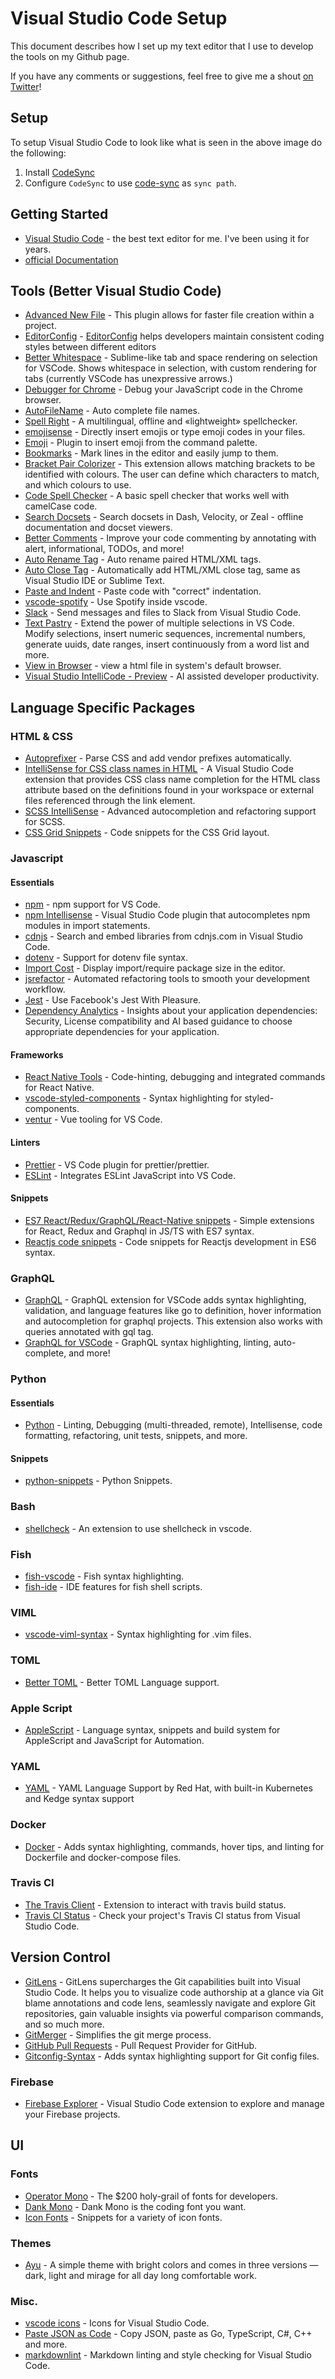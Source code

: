 # Visual Studio Code Setup

This document describes how I set up my text editor that I use to develop the tools on my Github page.

If you have any comments or suggestions, feel free to give me a shout [on Twitter](https://twitter.com/nicholasadamou)!

## Setup

To setup Visual Studio Code to look like what is seen in the above image do the following:

1. Install [CodeSync](https://marketplace.visualstudio.com/items?itemName=golf1052.code-sync)
2. Configure `CodeSync` to use [code-sync](code-sync/) as `sync path`.

## Getting Started

- [Visual Studio Code](https://code.visualstudio.com/) - the best text editor for me. I've been using it for years.
- [official Documentation](https://code.visualstudio.com/docs)

## Tools (Better Visual Studio Code)

- [Advanced New File](https://github.com/skuroda/Sublime-AdvancedNewFile) - This plugin allows for faster file creation within a project.
- [EditorConfig](https://marketplace.visualstudio.com/items?itemName=EditorConfig.EditorConfig) - [EditorConfig](http://editorconfig.org/) helps developers maintain consistent coding styles between different editors
- [Better Whitespace](https://marketplace.visualstudio.com/items?itemName=chmln.better-whitespace) - Sublime-like tab and space rendering on selection for VSCode. Shows whitespace in selection, with custom rendering for tabs (currently VSCode has unexpressive arrows.)
- [Debugger for Chrome](https://marketplace.visualstudio.com/items?itemName=msjsdiag.debugger-for-chrome) - Debug your JavaScript code in the Chrome browser.
- [AutoFileName](https://marketplace.visualstudio.com/items?itemName=JerryHong.autofilename) - Auto complete file names.
- [Spell Right](https://marketplace.visualstudio.com/items?itemName=ban.spellright) - A multilingual, offline and «lightweight» spellchecker.
- [emojisense](https://marketplace.visualstudio.com/items?itemName=bierner.emojisense) - Directly insert emojis or type emoji codes in your files.
- [Emoji](https://marketplace.visualstudio.com/items?itemName=Perkovec.emoji) - Plugin to insert emoji from the command palette.
- [Bookmarks](https://marketplace.visualstudio.com/items?itemName=alefragnani.Bookmarks) - Mark lines in the editor and easily jump to them.
- [Bracket Pair Colorizer](https://marketplace.visualstudio.com/items?itemName=CoenraadS.bracket-pair-colorizer) - This extension allows matching brackets to be identified with colours. The user can define which characters to match, and which colours to use.
- [Code Spell Checker](https://marketplace.visualstudio.com/items?itemName=streetsidesoftware.code-spell-checker) - A basic spell checker that works well with camelCase code.
- [Search Docsets](https://marketplace.visualstudio.com/items?itemName=silverlakesoftware.searchdocsets-vscode) - Search docsets in Dash, Velocity, or Zeal - offline documentation and docset viewers.
- [Better Comments](https://marketplace.visualstudio.com/items?itemName=aaron-bond.better-comments) - Improve your code commenting by annotating with alert, informational, TODOs, and more!
- [Auto Rename Tag](https://marketplace.visualstudio.com/items?itemName=formulahendry.auto-rename-tag) - Auto rename paired HTML/XML tags.
- [Auto Close Tag](https://marketplace.visualstudio.com/items?itemName=formulahendry.auto-close-tag) - Automatically add HTML/XML close tag, same as Visual Studio IDE or Sublime Text.
- [Paste and Indent](https://marketplace.visualstudio.com/items?itemName=Rubymaniac.vscode-paste-and-indent) - Paste code with "correct" indentation.
- [vscode-spotify](https://marketplace.visualstudio.com/items?itemName=shyykoserhiy.vscode-spotify) - Use Spotify inside vscode.
- [Slack](https://marketplace.visualstudio.com/items?itemName=sozercan.slack) - Send messages and files to Slack from Visual Studio Code.
- [Text Pastry](https://marketplace.visualstudio.com/items?itemName=jkjustjoshing.vscode-text-pastry) - Extend the power of multiple selections in VS Code. Modify selections, insert numeric sequences, incremental numbers, generate uuids, date ranges, insert continuously from a word list and more.
- [View in Browser](https://marketplace.visualstudio.com/items?itemName=qinjia.view-in-browser) - view a html file in system's default browser.
- [Visual Studio IntelliCode - Preview](https://marketplace.visualstudio.com/items?itemName=VisualStudioExptTeam.vscodeintellicode) - AI assisted developer productivity.

## Language Specific Packages

### HTML & CSS

- [Autoprefixer](https://marketplace.visualstudio.com/items?itemName=mrmlnc.vscode-autoprefixer) - Parse CSS and add vendor prefixes automatically.
- [IntelliSense for CSS class names in HTML](https://marketplace.visualstudio.com/items?itemName=Zignd.html-css-class-completion) - A Visual Studio Code extension that provides CSS class name completion for the HTML class attribute based on the definitions found in your workspace or external files referenced through the link element.
- [SCSS IntelliSense](https://marketplace.visualstudio.com/items?itemName=mrmlnc.vscode-scss) - Advanced autocompletion and refactoring support for SCSS.
- [CSS Grid Snippets](https://marketplace.visualstudio.com/items?itemName=ohansemmanuel.css-grid-snippets) - Code snippets for the CSS Grid layout.

### Javascript

#### Essentials

- [npm](https://marketplace.visualstudio.com/items?itemName=eg2.vscode-npm-script) - npm support for VS Code.
- [npm Intellisense](https://marketplace.visualstudio.com/items?itemName=christian-kohler.npm-intellisense) - Visual Studio Code plugin that autocompletes npm modules in import statements.
- [cdnjs](https://marketplace.visualstudio.com/items?itemName=JakeWilson.vscode-cdnjs) - Search and embed libraries from cdnjs.com in Visual Studio Code.
- [dotenv](https://marketplace.visualstudio.com/items?itemName=mikestead.dotenv) - Support for dotenv file syntax.
- [Import Cost](https://marketplace.visualstudio.com/items?itemName=wix.vscode-import-cost) - Display import/require package size in the editor.
- [jsrefactor](https://marketplace.visualstudio.com/items?itemName=cmstead.jsrefactor) - Automated refactoring tools to smooth your development workflow.
- [Jest](https://marketplace.visualstudio.com/items?itemName=Orta.vscode-jest) - Use Facebook's Jest With Pleasure.
- [Dependency Analytics](https://marketplace.visualstudio.com/items?itemName=redhat.fabric8-analytics) - Insights about your application dependencies: Security, License compatibility and AI based guidance to choose appropriate dependencies for your application.

#### Frameworks

- [React Native Tools](https://marketplace.visualstudio.com/items?itemName=vsmobile.vscode-react-native) - Code-hinting, debugging and integrated commands for React Native.
- [vscode-styled-components](https://marketplace.visualstudio.com/items?itemName=jpoissonnier.vscode-styled-components) - Syntax highlighting for styled-components.
- [ventur](https://marketplace.visualstudio.com/items?itemName=octref.vetur) - Vue tooling for VS Code.

#### Linters

- [Prettier](https://marketplace.visualstudio.com/items?itemName=esbenp.prettier-vscode) - VS Code plugin for prettier/prettier.
- [ESLint](https://marketplace.visualstudio.com/items?itemName=dbaeumer.vscode-eslint) - Integrates ESLint JavaScript into VS Code.

#### Snippets

- [ES7 React/Redux/GraphQL/React-Native snippets](https://marketplace.visualstudio.com/items?itemName=dsznajder.es7-react-js-snippets) - Simple extensions for React, Redux and Graphql in JS/TS with ES7 syntax.
- [Reactjs code snippets](https://marketplace.visualstudio.com/items?itemName=xabikos.ReactSnippets) - Code snippets for Reactjs development in ES6 syntax.

### GraphQL

- [GraphQL](https://marketplace.visualstudio.com/items?itemName=Prisma.vscode-graphql) - GraphQL extension for VSCode adds syntax highlighting, validation, and language features like go to definition, hover information and autocompletion for graphql projects. This extension also works with queries annotated with gql tag.
- [GraphQL for VSCode](https://marketplace.visualstudio.com/items?itemName=kumar-harsh.graphql-for-vscode) - GraphQL syntax highlighting, linting, auto-complete, and more!

### Python

#### Essentials

- [Python](https://marketplace.visualstudio.com/items?itemName=ms-python.python) - Linting, Debugging (multi-threaded, remote), Intellisense, code formatting, refactoring, unit tests, snippets, and more.

#### Snippets

- [python-snippets](https://marketplace.visualstudio.com/items?itemName=cstrap.python-snippets) - Python Snippets.

### Bash

- [shellcheck](https://marketplace.visualstudio.com/items?itemName=timonwong.shellcheck) - An extension to use shellcheck in vscode.

### Fish

- [fish-vscode](https://marketplace.visualstudio.com/items?itemName=skyapps.fish-vscode) - Fish syntax highlighting.
- [fish-ide](https://marketplace.visualstudio.com/items?itemName=lunaryorn.fish-ide) - IDE features for fish shell scripts.

### VIML

- [vscode-viml-syntax](https://marketplace.visualstudio.com/items?itemName=dunstontc.viml) - Syntax highlighting for .vim files.

### TOML

- [Better TOML](https://marketplace.visualstudio.com/items?itemName=bungcip.better-toml) - Better TOML Language support.

### Apple Script

- [AppleScript](https://marketplace.visualstudio.com/items?itemName=idleberg.applescript) - Language syntax, snippets and build system for AppleScript and JavaScript for Automation.

### YAML

- [YAML](https://marketplace.visualstudio.com/items?itemName=redhat.vscode-yaml) - YAML Language Support by Red Hat, with built-in Kubernetes and Kedge syntax support

### Docker

- [Docker](https://marketplace.visualstudio.com/items?itemName=PeterJausovec.vscode-docker) - Adds syntax highlighting, commands, hover tips, and linting for Dockerfile and docker-compose files.

### Travis CI

- [The Travis Client](https://marketplace.visualstudio.com/items?itemName=Lakkannawalikar.the-travis-client) - Extension to interact with travis build status.
- [Travis CI Status](https://marketplace.visualstudio.com/items?itemName=felixrieseberg.vsc-travis-ci-status) - Check your project's Travis CI status from Visual Studio Code.

## Version Control

- [GitLens](https://marketplace.visualstudio.com/items?itemName=eamodio.gitlens) - GitLens supercharges the Git capabilities built into Visual Studio Code. It helps you to visualize code authorship at a glance via Git blame annotations and code lens, seamlessly navigate and explore Git repositories, gain valuable insights via powerful comparison commands, and so much more.
- [GitMerger](https://marketplace.visualstudio.com/items?itemName=shaharkazaz.git-merger) - Simplifies the git merge process.
- [GitHub Pull Requests](https://marketplace.visualstudio.com/items?itemName=GitHub.vscode-pull-request-github) - Pull Request Provider for GitHub.
- [Gitconfig-Syntax](https://marketplace.visualstudio.com/items?itemName=sidneys1.gitconfig) - Adds syntax highlighting support for Git config files.

### Firebase

- [Firebase Explorer](https://marketplace.visualstudio.com/items?itemName=jsayol.firebase-explorer) - Visual Studio Code extension to explore and manage your Firebase projects.

## UI

### Fonts

- [Operator Mono](https://www.typography.com/fonts/operator/styles/) - The \$200 holy-grail of fonts for developers.
- [Dank Mono](https://dank.sh/) - Dank Mono is the coding font you want.
- [Icon Fonts](https://marketplace.visualstudio.com/items?itemName=idleberg.icon-fonts) - Snippets for a variety of icon fonts.

### Themes

- [Ayu](https://marketplace.visualstudio.com/items?itemName=teabyii.ayu) - A simple theme with bright colors and comes in three versions — dark, light and mirage for all day long comfortable work.

### Misc.

- [vscode icons](https://marketplace.visualstudio.com/items?itemName=robertohuertasm.vscode-icons) - Icons for Visual Studio Code.
- [Paste JSON as Code](https://marketplace.visualstudio.com/items?itemName=quicktype.quicktype) - Copy JSON, paste as Go, TypeScript, C#, C++ and more.
- [markdownlint](https://marketplace.visualstudio.com/items?itemName=DavidAnson.vscode-markdownlint) - Markdown linting and style checking for Visual Studio Code.
